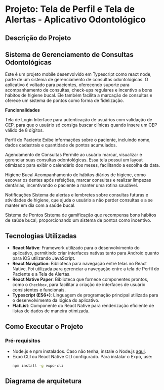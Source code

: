 # **Projeto: Tela de Perfil e Tela de Alertas - Aplicativo Odontológico**

## **Descrição do Projeto**

## **Sistema de Gerenciamento de Consultas Odontológicas**

Este é um projeto mobile desenvolvido em Typescript como react node, parte de um sistema de gerenciamento de consultas odontológicas. O aplicativo é voltado para pacientes, oferecendo suporte para acompanhamento de consultas, check-ups regulares e incentivo a bons hábitos de higiene bucal. Ele também facilita a marcação de consultas e oferece um sistema de pontos como forma de fidelização.

**Funcionalidades**

Tela de Login
Interface para autenticação de usuários com validação de CEP, para que o usuário só consiga buscar clínicas quando insere um CEP válido de 8 dígitos.

Perfil do Paciente
Exibe informações sobre o paciente, incluindo nome, dados cadastrais e quantidade de pontos acumulados.

Agendamento de Consultas
Permite ao usuário marcar, visualizar e gerenciar suas consultas odontológicas. Essa tela possui um layout otimizado para exibir o calendário dos meses, facilitando a escolha da data.

Higiene Bucal
Acompanhamento de hábitos diários de higiene, como escovar os dentes após refeições, marcar consultas e realizar limpezas dentárias, incentivando o paciente a manter uma rotina saudável.

Notificações
Sistema de alertas e lembretes sobre consultas futuras e atividades de higiene, que ajuda o usuário a não perder consultas e a se manter em dia com a saúde bucal.

Sistema de Pontos
Sistema de gamificação que recompensa bons hábitos de saúde bucal, proporcionando um sistema de pontos como incentivo.

## **Tecnologias Utilizadas**

- **React Native**: Framework utilizado para o desenvolvimento do aplicativo, permitindo criar interfaces nativas tanto para Android quanto para iOS utilizando JavaScript.
- **React Navigation**: Biblioteca para navegação entre telas no React Native. Foi utilizada para gerenciar a navegação entre a tela de Perfil do Paciente e a Tela de Alertas.
- **React Native Paper**: Biblioteca que fornece componentes prontos, como o `Checkbox`, para facilitar a criação de interfaces de usuário consistentes e funcionais.
- **Typescript (ES6+)**: Linguagem de programação principal utilizada para o desenvolvimento da lógica do aplicativo.
- **FlatList**: Componente do React Native para renderização eficiente de listas de dados de maneira otimizada.

## **Como Executar o Projeto**

### **Pré-requisitos**
- Node.js e npm instalados. Caso não tenha, instale o Node.js [aqui](https://nodejs.org/).
- Expo CLI ou React Native CLI configurado. Para instalar o Expo, use:
  ```bash
  npm install -g expo-cli


## Diagrama de arquitetura 
